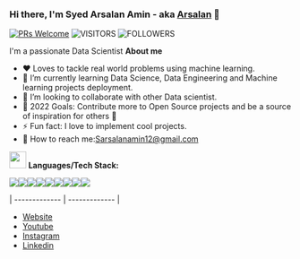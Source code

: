 ### Hi there, I'm Syed Arsalan Amin - aka [Arsalan](https://syedarsalanamin.github.io/SyedArsalanAmin/) 👋


[![PRs Welcome](https://img.shields.io/badge/PRs-welcome-971901.svg?style=flat&logo=github)](https://github.com/ndleah)
<img alt="VISITORS" src="https://komarev.com/ghpvc/?username=nxtbyt&style=flat&labelColor=red&logo=github&label=PROFILE+VIEWS&color=971901"/>
<img alt="FOLLOWERS" src="https://img.shields.io/github/followers/nxtbyt?color=971901&logo=githubb&label=FOLLOWERS"/>

I'm a passionate Data Scientist
**About me**

- ❤️ Loves to tackle real world problems using machine learning.
- 🌱 I’m currently learning Data Science, Data Engineering and Machine learning projects deployment.
- 👯 I’m looking to collaborate with other Data scientist.
- 🥅 2022 Goals: Contribute more to Open Source projects and be a source of inspiration for others 🤤
- ⚡ Fun fact: I love to implement cool projects.
- 📧 How to reach me:Sarsalanamin12@gmail.com



<img src="https://media.giphy.com/media/WUlplcMpOCEmTGBtBW/giphy.gif" width="30"> **Languages/Tech Stack:** 

<img src="https://img.shields.io/badge/Python-3776AB?style=for-the-badge&logo=python&logoColor=white"><img src="https://img.shields.io/badge/Amazon_AWS-FF9900?style=for-the-badge&logo=amazonaws&logoColor=white"><img src="https://img.shields.io/badge/PostgreSQL-316192?style=for-the-badge&logo=postgresql&logoColor=white"><img src="https://img.shields.io/badge/SQLite-07405E?style=for-the-badge&logo=sqlite&logoColor=white"><img src="https://img.shields.io/badge/Docker-2CA5E0?style=for-the-badge&logo=docker&logoColor=white"><img src="https://img.shields.io/badge/Jupyter-F37626.svg?&style=for-the-badge&logo=Jupyter&logoColor=white"><img src="https://img.shields.io/badge/Markdown-000000?style=for-the-badge&logo=markdown&logoColor=white"><img src="https://img.shields.io/badge/PowerBI-F2C811?style=for-the-badge&logo=Power%20BI&logoColor=white"><img src="https://img.shields.io/badge/R-276DC3?style=for-the-badge&logo=r&logoColor=white">

| ------------- | ------------- |

- [Website](https://syedarsalanamin.github.io/Aboutme/)
- [Youtube](https://www.youtube.com/channel/UCo0HF7JcJ2i0qMQ1sThgGqw)
- [Instagram](https://www.instagram.com/sarsalan.amin/)
- [Linkedin](https://www.linkedin.com/in/sarsalanamin/)


